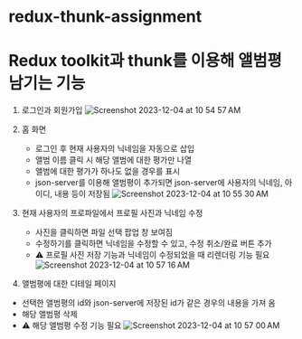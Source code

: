 # redux-thunk-assignment

# Redux toolkit과 thunk를 이용해 앨범평 남기는 기능

1. 로그인과 회원가입
![Screenshot 2023-12-04 at 10 54 57 AM](https://github.com/jihyun-j/redux-thunk-assignment/assets/80092348/d61999e3-9906-4d95-b4ed-211c07b329a9)

2. 홈 화면
   - 로그인 후 현재 사용자의 닉네임을 자동으로 삽입
   - 앨범 이름 클릭 시 해당 앨범에 대한 평가만 나열
   - 앨범에 대한 평가가 하나도 없을 경우를 표시
   - json-server를 이용해 앨범평이 추가되면 json-server에 사용자의 닉네임, 아이디, 내용 등이 저장됨
![Screenshot 2023-12-04 at 10 55 30 AM](https://github.com/jihyun-j/redux-thunk-assignment/assets/80092348/0c30c669-f84d-4ff7-8bf0-d24bc790ee24)

3. 현재 사용자의 프로파일에서 프로필 사진과 닉네임 수정
   - 사진을 클릭하면 파일 선택 팝업 창 보여짐
   - 수정하기를 클릭하면 닉네임을 수정할 수 있고, 수정 취소/완료 버튼 추가
   - ⚠️ 프로필 사진 저장 기능과 닉네임이 수정되었을 때 리렌더링 기능 필요
![Screenshot 2023-12-04 at 10 57 16 AM](https://github.com/jihyun-j/redux-thunk-assignment/assets/80092348/689c7b78-1778-4989-9c7d-aafbb98c4959)

4. 앨범평에 대한 디테일 페이지
  - 선택한 앨범평의 id와 json-server에 저장된 id가 같은 경우의 내용을 가져 옴
  - 해당 앨범평 삭제 
  - ⚠️ 해당 앨범평 수정 기능 필요
![Screenshot 2023-12-04 at 10 57 00 AM](https://github.com/jihyun-j/redux-thunk-assignment/assets/80092348/b4684dec-e1ba-48f6-950a-5cf652723a9c)
